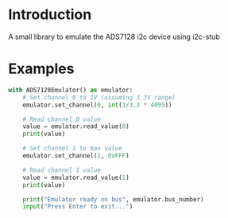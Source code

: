 # Introduction

A small library to emulate the ADS7128 i2c device using i2c-stub

# Examples

```python
with ADS7128Emulator() as emulator:
    # Set channel 0 to 1V (assuming 3.3V range)
    emulator.set_channel(0, int(1/3.3 * 4095))

    # Read channel 0 value
    value = emulator.read_value(0)
    print(value)

    # Set channel 1 to max value
    emulator.set_channel(1, 0xFFF)

    # Read channel 1 value
    value = emulator.read_value(1)
    print(value)

    print("Emulator ready on bus", emulator.bus_number)
    input("Press Enter to exit...")
```
